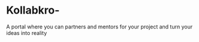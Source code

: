 # Kollabkro-
A portal where you can partners  and mentors for your project and turn your ideas into reality 
